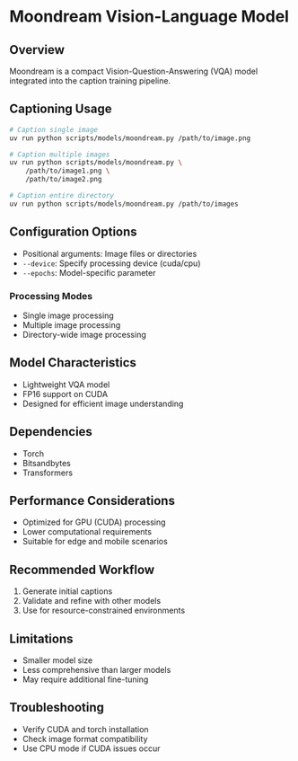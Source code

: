 # Moondream Vision-Language Model

## Overview

Moondream is a compact Vision-Question-Answering (VQA) model integrated into the caption training pipeline.

## Captioning Usage

```bash
# Caption single image
uv run python scripts/models/moondream.py /path/to/image.png

# Caption multiple images
uv run python scripts/models/moondream.py \
    /path/to/image1.png \
    /path/to/image2.png

# Caption entire directory
uv run python scripts/models/moondream.py /path/to/images
```

## Configuration Options

- Positional arguments: Image files or directories
- `--device`: Specify processing device (cuda/cpu)
- `--epochs`: Model-specific parameter

### Processing Modes

- Single image processing
- Multiple image processing
- Directory-wide image processing

## Model Characteristics

- Lightweight VQA model
- FP16 support on CUDA
- Designed for efficient image understanding

## Dependencies

- Torch
- Bitsandbytes
- Transformers

## Performance Considerations

- Optimized for GPU (CUDA) processing
- Lower computational requirements
- Suitable for edge and mobile scenarios

## Recommended Workflow

1. Generate initial captions
2. Validate and refine with other models
3. Use for resource-constrained environments

## Limitations

- Smaller model size
- Less comprehensive than larger models
- May require additional fine-tuning

## Troubleshooting

- Verify CUDA and torch installation
- Check image format compatibility
- Use CPU mode if CUDA issues occur
